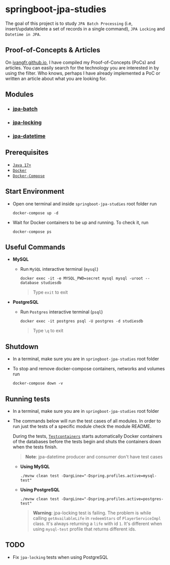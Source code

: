 # springboot-jpa-studies

The goal of this project is to study `JPA Batch Processing` (i.e, insert/update/delete a set of records in a single command), `JPA Locking` and `Datetime in JPA`.

## Proof-of-Concepts & Articles

On [ivangfr.github.io](https://ivangfr.github.io), I have compiled my Proof-of-Concepts (PoCs) and articles. You can easily search for the technology you are interested in by using the filter. Who knows, perhaps I have already implemented a PoC or written an article about what you are looking for.

## Modules

- ### [jpa-batch](https://github.com/ivangfr/springboot-jpa-studies/tree/master/jpa-batch#jpa-batch)
- ### [jpa-locking](https://github.com/ivangfr/springboot-jpa-studies/tree/master/jpa-locking#jpa-locking)
- ### [jpa-datetime](https://github.com/ivangfr/springboot-jpa-studies/tree/master/jpa-datetime#jpa-datetime)

## Prerequisites

- [`Java 17+`](https://www.oracle.com/java/technologies/downloads/#java17)
- [`Docker`](https://www.docker.com/)
- [`Docker-Compose`](https://docs.docker.com/compose/install/)

## Start Environment

- Open one terminal and inside `springboot-jpa-studies` root folder run
  ```
  docker-compose up -d
  ```

- Wait for Docker containers to be up and running. To check it, run
  ```
  docker-compose ps
  ```

## Useful Commands

- **MySQL**

  - Run `MySQL` interactive terminal (`mysql`)
    ```
    docker exec -it -e MYSQL_PWD=secret mysql mysql -uroot --database studiesdb
    ```
    > Type `exit` to exit
    
- **PostgreSQL**

  - Run `Postgres` interactive terminal (`psql`)
    ```
    docker exec -it postgres psql -U postgres -d studiesdb
    ```
    > Type `\q` to exit

## Shutdown

- In a terminal, make sure you are in `springboot-jpa-studies` root folder

- To stop and remove docker-compose containers, networks and volumes run
  ```
  docker-compose down -v
  ```

## Running tests

- In a terminal, make sure you are in `springboot-jpa-studies` root folder  

- The commands below will run the test cases of all modules. In order to run just the tests of a specific module check the module README.

  During the tests, [`Testcontainers`](https://www.testcontainers.org/) starts automatically Docker containers of the databases before the tests begin and shuts the containers down when the tests finish.

  > **Note**: jpa-datetime producer and consumer don't have test cases

  - **Using MySQL**
    ```
    ./mvnw clean test -DargLine="-Dspring.profiles.active=mysql-test"
    ```

  - **Using PostgreSQL**
    ```
    ./mvnw clean test -DargLine="-Dspring.profiles.active=postgres-test"
    ```
    > **Warning**: jpa-locking test is failing. The problem is while calling `getAvailableLife` in `redeemStars` of `PlayerServiceImpl` class. It's always returning a `life` with id `1`. It's different when using `mysql-test` profile that returns different ids.

## TODO

- Fix `jpa-locking` tests when using PostgreSQL
